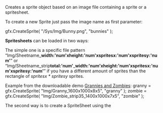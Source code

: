 Creates a sprite object based on an image file containing a sprite or a spritesheet.

To create a new Sprite just pass the image name as first parameter:

<js>gfx.CreateSprite( "/Sys/Img/Bunny.png", "bunnies" );</js>

**Spritesheets** can be loaded in two ways:

The simple one is a specific file pattern
“Img/Sheetname\_**width:'num'**x**height:'num'**x**spritesx:'num'**x**spritesy:'num'**” or
“Img/Sheetname\_strip**total:'num'**\_**width:'num'**x**height:'num'**x**spritesx:'num'**x**spritesy:'num'**”
if you have a different amount of sprites than the rectangle of _spritesx * spritesy_ sprites.

Example from the downloadable demo [Grannies and Zombies](https://droidscript.org):
<js>
granny = gfx.CreateSprite( "Img/Granny\_1600x1000x8x5", "granny" );
zombie = gfx.CreateSprite( "Img/Zombie\_strip35\_1400x1000x7x5", "zombie" );
</js>

The second way is to create a SpriteSheet using the
